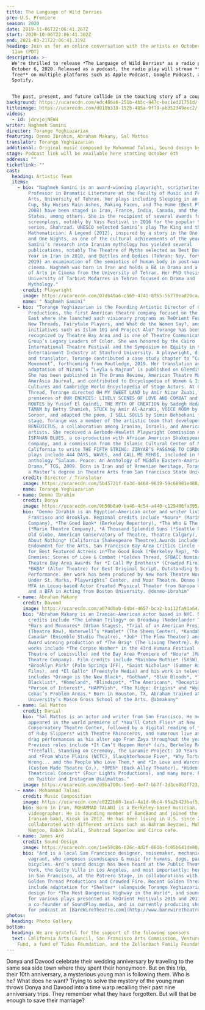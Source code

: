 ```yaml
---
title: The Language of Wild Berries
pre: U.S. Premiere
season: 2020
date: 2019-11-06T22:06:41.267Z
start: 2020-10-06T22:06:41.302Z
end: 2021-03-21T22:06:41.319Z
heading: Join us for an online conversation with the artists on October 7th at
  11am (PDT)
description: >-
  We're thrilled to release *The Language of Wild Berries* as a radio play on
  October 6, 2020. Released as a podcast, the radio play will stream **for
  free** on multiple platforms such as Apple Podcast, Google Podcast, and
  Spotify. 


  The past, present, and future collide in the touching story of a couple’s annual road trips to the Caspian Sea and the mysterious stranger following them. **Naghmeh Samini**’s play is a rare glimpse into the lives of contemporary Iranians, as well as her first English production in the United States.
background: https://ucarecdn.com/edc486a6-251b-4b5c-947c-bac1ed21751d/
titleimage: https://ucarecdn.com/d010b318-152b-485a-9f79-ab352349eec2/
videos:
  - id: jdrvjojNEW4
writer: Naghmeh Samini
director: Torange Yeghiazarian
featuring: Denmo Ibrahim, Abraham Makany, Sal Mattos
translator: Torange Yeghiazarian
additional: Original music composed by Mohammad Talani, Sound design by James Ard
stage: Podcast link will be available here starting October 6th
address: ""
ticketlink: ""
cast:
  heading: Artistic Team
  items:
    - bio: "Naghmeh Samini is an award-winning playwright, scriptwriter and Assistant
        Professor in Dramatic Literature at the Faculty of Music and Performing
        Arts, University of Tehran. Her plays including Sleeping in an Empty
        Cup, Sky Horses Rain Ashes, Making Faces, and The Home (Best Playwright,
        2008) have been staged in Iran, France, India, Canada, and the United
        States, among others. She is the recipient of several awards for her
        screenplays, notably by Yass Festival in 2016 for the popular television
        series, Shahrzad. UNESCO selected Samini’s play The King and the
        Mathematician: A Legend (2012), inspired by a story in the One Thousand
        and One Nights, as one of the cultural achievements of the year.
        Samini’s research into Iranian mythology has yielded several
        publications, notably The Theatre of Myths selected as Best Book of the
        Year in Iran in 2010, and Battles and Bodies (Tehran: Ney, forthcoming
        2019) an examination of the semiotics of human body in post-war Japanese
        cinema. Naghmeh was born in Iran and holds a BA in Drama and a Masters
        of Arts in Cinema from the University of Tehran. Her PhD thesis at the
        University of Tarbiat Modarres in Tehran focused on Drama and
        Mythology."
      credit: Playwright
      image: https://ucarecdn.com/07db49a6-c569-4741-8f65-56779ead20ca/
      name: " Naghmeh Samini"
    - bio: "Torange Yeghiazarian is the Founding Artistic Director of Golden Thread
        Productions, the first American theatre company focused on the Middle
        East where she launched such visionary programs as ReOrient Festival,
        New Threads, Fairytale Players, and What do the Women Say?, and timely
        initiatives such as Islam 101 and Project Alo? Torange has been
        recognized by Theatre Bay Area and is one of Theatre Communication
        Group’s Legacy Leaders of Color. She was honored by the Cairo
        International Theatre Festival and the Symposium on Equity in the
        Entertainment Industry at Stanford University. A playwright, director,
        and translator, Torange contributed a case study chapter to “Casting a
        Movement”, forthcoming from Routledge, 2019. Her translation and stage
        adaptation of Nizami’s “Leyla & Majnun” is published on Gleeditions.com.
        She has been published in The Drama Review, American Theatre Magazine,
        AmerAsia Journal, and contributed to Encyclopedia of Women & Islamic
        Cultures and Cambridge World Encyclopedia of Stage Actors. At Golden
        Thread, Torange directed OH MY SWEET LAND by Amir Nizar Zuabi, and the
        premieres of OUR ENEMIES: LIVELY SCENES OF LOVE AND COMBAT and SCENIC
        ROUTES by Yussef El Guindi, THE MYTH OF CREATION by Sadegh Hedayat,
        TAMAM by Betty Shamieh, STUCK by Amir Al-Azraki, VOICE ROOM by Reza
        Soroor, and adapted the poem, I SELL SOULS by Simin Behbehani for the
        stage. Torange was a member of the artistic team that developed
        BENEDICTUS, a collaboration among Iranian, Israeli, and American
        artists. She received a Gerbode-Hewlett Playwright Commission Award for
        ISFAHAN BLUES, a co-production with African American Shakespeare
        Company, and a commission from the Islamic Cultural Center of Northern
        California to write THE FIFTH STRING: ZIRYAB’S PASSAGE TO CORDOBA. Other
        plays include 444 DAYS, WAVES, and CALL ME MEHDI, included in the
        anthology “Salaam. Peace: An Anthology of Middle Eastern-American
        Drama,” TCG, 2009. Born in Iran and of Armenian heritage, Torange holds
        a Master’s degree in Theatre Arts from San Francisco State University."
      credit: Director / Translator
      image: https://ucarecdn.com/5b45721f-6a3d-4468-9639-59c68981e488/-/crop/2968x3264/1079,0/-/preview/
      name: Torange Yeghiazarian
    - name: Denmo Ibrahim
      credit: Donya
      image: https://ucarecdn.com/0b56b8a0-ba46-4c54-a440-c129496fa395/
      bio: "Denmo Ibrahim is an Egyptian-American actor and writer living in San
        Francisco and Brooklyn. Regional credits include *Noura* (Marin Theatre
        Company), *The Good Book* (Berkeley Repertory), *The Who & The What
        (*Marin Theatre Company), *A Thousand Splendid Suns (*Seattle Rep, The
        Old Globe, American Conservatory of Theatre, Theatre Calgary), *Much Ado
        About Nothing* (California Shakespeare Theatre).Awards include National
        Endowment for the Arts, San Francisco Bay Area Critics Circle (SFBATCC)
        for Best Featured Actress in*The Good Book (*Berkeley Rep), *Our
        Enemies: Scenes of Love & Combat (*Golden Thread, SFBACC Nomination) and
        Theatre Bay Area Awards for *I Call My Brothers* (Crowded Fire) and
        *BABA* (Alter Theatre) for Best Original Script, Outstanding Solo
        Performance. Her work has been produced by New York Theatre Workshop,
        Under St. Marks, Playwrights’ Center, and Noor Theatre. Denmo holds an
        MFA in Lecoq-based Actor Created Physical Theater from Naropa University
        and a BFA in Acting from Boston University. @denmo-ibrahim"
    - name: Abraham Makany
      credit: Davood
      image: https://ucarecdn.com/a074d0ab-64b4-4657-bca2-ba112fa91a64/
      bio: "Abraham Makany is an Iranian-American actor based in NYC. New York theatre
        credits include *The Lehman Trilogy* on Broadway (Nederlander Theatre),
        *Bars and Measures* (Urban Stages), *Trial of an American President*
        (Theatre Row), Waterwell’s *Hamlet* (The Sheen Center), *Kandahar to
        Canada* (Ensemble Studio Theatre), *Job* (The Flea Theater) and the Obie
        Award winning production of *The Brig* (The Living Theatre). Regional
        works include *The Corpse Washer* in the 43rd Humana Festival (Actors
        Theatre of Louisville) and the Bay Area Premiere of *Noura* (Marin
        Theatre Company). Film credits include *Rainbow Ruthie* (SXSW),
        *Brooklyn Park* (Palm Springs IFF), *Saint Nicholas* (Summer Hill
        Films), and *El Gallo* (Freestyle Media) and his work in television
        includes *Orange is the New Black*, *Gotham*, *Blue Bloods*, *The
        Blacklist*, *Homeland*, *Blindspot*, *The Americans*, *Deception*,
        *Person of Interest*, *HAPPYish*, *The Ridge: Origins* and *Wyatt
        Cenac’s Problem Areas.* Born in Houston, TX, Abraham trained at Rutgers
        University’s Mason Gross School of the Arts. @abmakany"
    - name: Sal Mattos
      credit: Danial
      bio: "Sal Mattos is an actor and writer from San Francisco. He most recently
        appeared in the world premiere of *You'll Catch Flies* at New
        Conservatory Theatre Center, followed by a digital reading of *The Death
        of Ruby Slippers* with Theatre Rhinoceros, and numerous live and digital
        drag performances as his alter ego Fran Zaya throughout the year.
        Previous roles include *It Can’t Happen Here* (u/s, Berkeley Rep),
        *Treefall, Standing on Ceremony, The Laramie Project: 10 Years Later,*
        and *From White Plains (NCTC), Slaughterhouse Five*, *Why Torture is
        Wrong... and the People Who Love Them,* and *In Love and Warcraft*
        (Custom Made Theatre Co.), *OPEN* (Back Alley Theater), *Hideo: A
        Theatrical Concert* (Four Lights Productions), and many more. Follow him
        on Twitter and Instagram @salmattos."
      image: https://ucarecdn.com/d9ba700c-5ee5-4e47-bb7f-3d3ce8b3ff23/
    - name: Mohammad Talani
      credit: Music Composition
      image: https://ucarecdn.com/c0222b68-1ea7-4a1d-9bc4-95a2b423baf5/
      bio: Born in Iran, MOHAMMAD TALANI is a Berkeley-based musician, actor, and
        videographer. He is founding member of BandBand and joined the indie
        Iranian band, Kiosk in 2012. He has been living in U.S. since 2010 and
        collaborated with different artists such as Bahram Beyzaei, Mohsen
        Namjoo, Babak Jalali, Shahrzad Sepanlou and Circo cafe.
    - name: James Ard
      credit: Sound Design
      image: https://ucarecdn.com/1ae59d86-626c-4d2f-861b-fc05b641de80/
      bio: "Ard is a local San Francisco designer, noisemaker, mechanic, and theatre
        vagrant, who composes soundscapes & music for humans, dogs, parrots, and
        bicycles. Ard’s sound design has been heard at the Public Theater in New
        York, the Getty Villa in Los Angeles, and most importantly: here at home
        in San Francisco, at the Potrero Stage, in collaborations with both
        Golden Thread Productions and Crowded Fire. Recent Golden Thread credits
        include adaptation for *Shelter* (alongside Torange Yeghiazarian), sound
        design for *The Most Dangerous Highway in the World*, and sound design
        for various plays presented at ReOrient Festivals 2015 and 2017. Ard is
        a co-founder of SoundPlay.media, and is currently producing short plays
        for podcast at [BareWireTheatre.com](http://www.barewiretheatre.com)."
photos:
  heading: Photo Gallery
bottom:
  heading: We are grateful for the support of the folowing sponsors
  text: California Arts Council, San Francisco Arts Commission, Venturous Theater
    Fund, a fund of Tides Foundation, and the Zellerbach Family Foundation
---
```

Donya and Davood celebrate their wedding anniversary by traveling to the same sea side town where they spent their honeymoon. But on this trip, their 10th anniversary, a mysterious young man is following them. Who is he? What does he want? Trying to solve the mystery of the young man throws Donya and Davood into a time warp recalling their past nine anniversary trips. They remember what they have forgotten. But will that be enough to save their marriage?